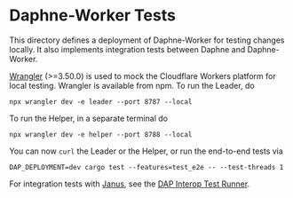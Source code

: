 # Daphne-Worker Tests

This directory defines a deployment of Daphne-Worker for testing changes
locally. It also implements integration tests between Daphne and
Daphne-Worker.

[Wrangler](https://github.com/cloudflare/wrangler2) (>=3.50.0) is used to mock
the Cloudflare Workers platform for local testing. Wrangler is available from
npm. To run the Leader, do

```
npx wrangler dev -e leader --port 8787 --local
```

To run the Helper, in a separate terminal do

```
npx wrangler dev -e helper --port 8788 --local
```

You can now `curl` the Leader or the Helper, or run the end-to-end tests via

```
DAP_DEPLOYMENT=dev cargo test --features=test_e2e -- --test-threads 1
```

For integration tests with [Janus](https://github.com/divviup/janus), see the
[DAP Interop Test Runner](https://github.com/divergentdave/dap-interop-test-runner).
